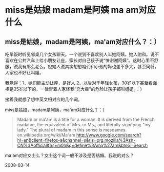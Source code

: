 # miss是姑娘 madam是阿姨 ma am对应什么

## miss是姑娘，madam是阿姨，ma'am对应什么？：）

吃早饭时听见邻桌几个女孩聊天。一个说到不喜欢别人叫她阿姨，她人附和。说不喜欢在公共汽车上给小朋友让座，家长对自己孩子说“快谢谢阿姨”。这时心里不舒服，说我有那么老么。但她人说其实想想咱们和小孩的妈也差不多大，甚至同龄，人家也不好让叫姐。

我觉得：1、她们能主动让座，是好人 2、以后对于年轻女孩，30岁以下甚至看面相是35岁以下的，一律冒着人家怪我“充大辈”的危险让孩子都叫姐姐。：）


接着我就想了想中英文相对应的几个词。

miss是姑娘，madam是阿姨，ma'am对应什么？：）


> Madam or ma'am is a title for a woman. It is derived from the French madame, the equivalent of Mrs. or Ms., and literally signifying "my lady." The plural of madam in this sense is mesdames.
en.wikipedia.org/wiki/Ma'am
> http://www.google.com/search?hl=en&client=firefox-a&channel=s&rls=org.mozilla%3Azh-CN%3Aofficial&hs=m0h&q=define%3Ama%27am&btnG=Search



ma'am对应女士么？女士这个词一般不涉及是否结婚。我说的对么？



2008-03-14